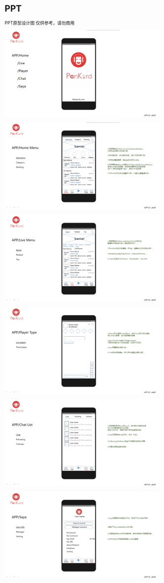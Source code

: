 # PPT
PPT原型设计图
仅供参考，请勿商用

![Screenshot from running application](/images/pankord-01.png?raw=true "file") <br>

![Screenshot from running application](/images/pankord-02.png?raw=true "file") <br>

![Screenshot from running application](/images/pankord-03.png?raw=true "file") <br>

![Screenshot from running application](/images/pankord-04.png?raw=true "file") <br>

![Screenshot from running application](/images/pankord-05.png?raw=true "file") <br>

![Screenshot from running application](/images/pankord-06.png?raw=true "file") <br>
